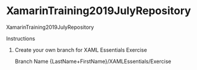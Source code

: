 # XamarinTraining2019JulyRepository
XamarinTraining2019JulyRepository

Instructions    

1. Create your own branch for XAML Essentials Exercise

	Branch Name
	{LastName+FirstName}/XAMLEssentials/Exercise

